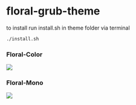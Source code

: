 # floral-grub-theme

to install run install.sh in theme folder via terminal

```bash
./install.sh
```

### Floral-Color

![](https://github.com/abhishekmallav/GRUB-Themes/blob/main/preview-color.png)

### Floral-Mono

![](https://github.com/abhishekmallav/GRUB-Themes/blob/main/preview-mono.png)
